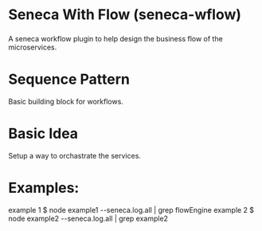 # Seneca With Flow (seneca-wflow)
###
A seneca workflow plugin to help design the business flow of the microservices.



# Sequence Pattern

Basic building block for workflows.  

# Basic Idea

Setup a way to orchastrate the services.

# Examples:



example 1 $ node example1 --seneca.log.all | grep flowEngine
example 2 $ node example2 --seneca.log.all | grep example2